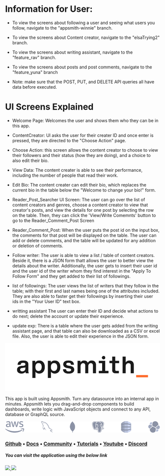 # Information for User:
- To view the screens about following a user and seeing what users you follow, navigate to the "appsmith-winnie" branch.
- To view the screens about Content creator, navigate to the "elsaTrying2" branch.
- To view the screens about writing assistant, navigate to the "feature_rav" branch.
- To view the screens about posts and post comments, navigate to the "feature_yuna" branch

- Note: make sure that the POST, PUT, and DELETE API queries all have data before executed. 

# UI Screens Explained
- Welcome Page: Welcomes the user and shows them who they can be in this app.

- ContentCreator: UI asks the user for their creater ID and once enter is pressed, they are directed to the "Choose Action" page.

- Choose Action: this screen allows the content creator to choose to view their followers and their status (how they are doing), and a choice to also edit their bio.

- View Data: The content creater is able to see their performance, including the number of people that read their work. 

- Edit Bio: The content creater can edit their bio, which replaces the current bio in the table below the "Welcome to change your bio!" form.

- Reader_Post_Searcher UI Screen: The user can go over the list of content creators and genres, choose a content creator to view that creator's posts, and view the details for one post by selecting the row on the table. Then, they can click the 'View/Write Comemnts' button to go to the Reader_Comment_Post Screen

- Reader_Comment_Post: When the user puts the post id on the input box, the comments for that post will be displayed on the table. The user can add or delete comments, and the table will be updated for any addition or deletion of comments.

- Follow writer: The user is able to view a list / table of content creators. Beside it, there is a JSON form thatt allows the user to better view the details about the writer. Additionally, the user gets to insert their user id and the user id of the writer whom they find interest in the "Apply To Follow Form" and they get added to their list of followings.

- list of followings: The user views the list of writers that they follow in the table; with their first and last names being one of the attributes included. They are also able to faster get their followings by inserting their user ids in the "Your User ID" text box.

- writting assistant The user can enter their ID and decide what actions to do next; delete the account or update their experience.

- update exp: There is a table where the user gets added from the writing assistant page, and that table can also be downloaded as a CSV or excel file. Also, the user is able to edit their experience in the JSON form.


![](https://raw.githubusercontent.com/appsmithorg/appsmith/release/static/appsmith_logo_primary.png)

This app is built using Appsmith. Turn any datasource into an internal app in minutes. Appsmith lets you drag-and-drop components to build dashboards, write logic with JavaScript objects and connect to any API, database or GraphQL source.

![](https://raw.githubusercontent.com/appsmithorg/appsmith/release/static/images/integrations.png)

### [Github](https://github.com/appsmithorg/appsmith) • [Docs](https://docs.appsmith.com/?utm_source=github&utm_medium=social&utm_content=appsmith_docs&utm_campaign=null&utm_term=appsmith_docs) • [Community](https://community.appsmith.com/) • [Tutorials](https://github.com/appsmithorg/appsmith/tree/update/readme#tutorials) • [Youtube](https://www.youtube.com/appsmith) • [Discord](https://discord.gg/rBTTVJp)

##### You can visit the application using the below link

###### [![](https://assets.appsmith.com/git-sync/Buttons.svg) ](http://localhost:8080/applications/661c8d8acf6f1074d34e2e96/pages/661c8d8bcf6f1074d34e2e99) [![](https://assets.appsmith.com/git-sync/Buttons2.svg)](http://localhost:8080/applications/661c8d8acf6f1074d34e2e96/pages/661c8d8bcf6f1074d34e2e99/edit)
